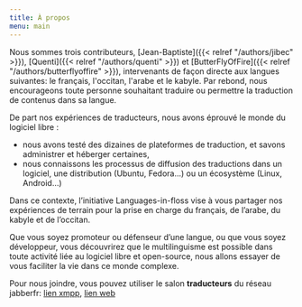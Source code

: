 ```yaml
---
title: À propos
menu: main
---
```


Nous sommes trois contributeurs, [Jean-Baptiste]({{< relref "/authors/jibec" >}}), [Quenti]({{< relref "/authors/quenti" >}}) et [ButterFlyOfFire]({{< relref "/authors/butterflyoffire" >}}), intervenants de façon directe aux langues suivantes: le français, l'occitan, l'arabe et le kabyle.
Par rebond, nous encourageons toute personne souhaitant traduire ou permettre la traduction de contenus dans sa langue.

De part nos expériences de traducteurs, nous avons éprouvé le monde du logiciel libre :

* nous avons testé des dizaines de plateformes de traduction, et savons administrer et héberger certaines,
* nous connaissons les processus de diffusion des traductions dans un logiciel, une distribution (Ubuntu, Fedora...) ou un écosystème (Linux, Android...)

Dans ce contexte, l’initiative Languages-in-floss vise à vous partager nos expériences de terrain pour la prise en charge du français, de l’arabe, du kabyle et de l’occitan.

Que vous soyez promoteur ou défenseur d’une langue, ou que vous soyez développeur, vous découvrirez que le multilinguisme est possible dans toute activité liée au logiciel libre et open-source, nous allons essayer de vous faciliter la vie dans ce monde complexe.

Pour nous joindre, vous pouvez utiliser le salon **traducteurs** du réseau jabberfr: [lien xmpp](xmpp://traducteurs@chat.jabberfr.org), [lien web](https://chat.jabberfr.org/converse.js/traducteurs@chat.jabberfr.org)
